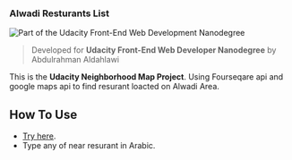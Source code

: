 ### Alwadi Resturants List

![Part of the Udacity Front-End Web Development Nanodegree](https://img.shields.io/badge/Udacity-Front--End%20Web%20Developer%20Nanodegree-02b3e4.svg)

> Developed for **Udacity Front-End Web Developer Nanodegree** by Abdulrahman Aldahlawi

This is the **Udacity Neighborhood Map Project**.
Using Fourseqare api and google maps api to find resurant loacted on Alwadi Area.


## How To Use

- [Try here](https://htmlpreview.github.io/?https://github.com/id7oo/Front_end_course/blob/master/neighborhood-map-project/index.html).
- Type any of near resurant in Arabic.
